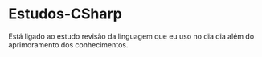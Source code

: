 # Estudos-CSharp
Está ligado ao estudo revisão da linguagem que eu uso no dia dia além do aprimoramento dos conhecimentos.
